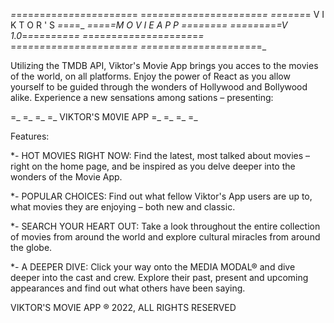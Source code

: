 _=_=_=_=_=_=_=_=_=_=_=_=_=_=_=_=_=_=_=_=_=_=
=_=_=_=_=_=_=_=_=_=_=_=_=_=_=_=_=_=_=_=_=_=
_=_=_=_=_=_=_= V I K T O R ' S _=_=_=_=\_
_=_=_=_=_=M O V I E A P P _=_=_=_=_=_=_=_=
=_=_=_=_=_=_=_=_=V 1.0_=_=_=_=_=_=_=_=_=_=_
_=_=_=_=_=_=_=_=_=_=_=_=_=_=_=_=_=_=_=_=_=_
=_=_=_=_=_=_=_=_=_=_=_=_=_=_=_=_=_=_=_=_=_=
_=_=_=_=_=_=_=_=_=_=_=_=_=_=_=_=_=_=_=_=_=\_

Utilizing the TMDB API, Viktor's Movie App brings you acces to the movies of the world, on all platforms. Enjoy the power of React as you allow yourself to be guided through the wonders of Hollywood and Bollywood alike. Experience a new sensations among sations – presenting:

=_ =_ =_ =_ VIKTOR'S M0VIE APP =_ =_ =_ =_

Features:

\*- HOT MOVIES RIGHT NOW: Find the latest, most talked about movies – right on the home page, and be inspired as you delve deeper into the wonders of the Movie App.

\*- POPULAR CHOICES: Find out what fellow Viktor's App users are up to, what movies they are enjoying – both new and classic.

\*- SEARCH YOUR HEART OUT: Take a look throughout the entire collection of movies from around the world and explore cultural miracles from around the globe.

\*- A DEEPER DIVE: Click your way onto the MEDIA MODAL® and dive deeper into the cast and crew. Explore their past, present and upcoming appearances and find out what others have been saying.

VIKTOR'S MOVIE APP ® 2022, ALL RIGHTS RESERVED
